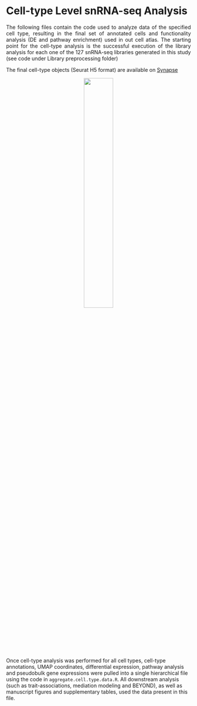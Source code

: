 # Cell-type Level snRNA-seq Analysis

<p align="justify">
  The following files contain the code used to analyze data of the specified cell type, resulting in the final set of annotated cells and functionality analysis (DE and pathway enrichment) used in out cell atlas.
The starting point for the cell-type analysis is the successful execution of the library analysis for each one of the 127 snRNA-seq libraries generated in this study (see code under Library preprocessing folder)
</p>
<p align="justify">The final cell-type objects (Seurat H5 format) are available on <a href="https://www.synapse.org/#!Synapse:syn53366818">Synapse</a></p>
<p align="center"><img src="https://github.com/GreenGilad/BEYOND_DLPFC/assets/43610945/832ade56-b4e8-46ba-a358-3535e83487b8" width="40%"></p>


Once cell-type analysis was performed for all cell types, cell-type annotations, UMAP coordinates, differential expression, pathway analysis and pseudobulk gene expressions were pulled into a single hierarchical file using the code in `aggregate.cell.type.data.R`. All downstream analysis (such as trait-associations, mediation modeling and BEYOND), as well as manuscript figures and supplementary tables, used the data present in this file.
